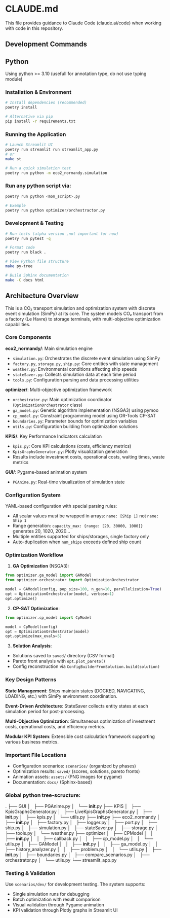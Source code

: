 # CLAUDE.md

This file provides guidance to Claude Code (claude.ai/code) when working with code in this repository.

## Development Commands

## Python
Using python >= 3.10 
(usefull for annotation type, do not use typing module)

### Installation & Environment
```bash
# Install dependencies (recommended)
poetry install

# Alternative via pip
pip install -r requirements.txt
```

### Running the Application
```bash
# Launch Streamlit UI
poetry run streamlit run streamlit_app.py
# or
make st

# Run a quick simulation test
poetry run python -m eco2_normandy.simulation
```

### Run any python script via:
```bash
poetry run python <mon_script>.py

# Exemple 
poetry run python optimizer/orchestractor.py
```

### Development & Testing
```bash
# Run tests (alpha version ,not important for now)
poetry run pytest -q

# Format code
poetry run black .

# View Python file structure
make py-tree

# Build Sphinx documentation
make -C docs html
```

## Architecture Overview

This is a CO₂ transport simulation and optimization system with discrete event simulation (SimPy) at its core. The system models CO₂ transport from a factory (Le Havre) to storage terminals, with multi-objective optimization capabilities.

### Core Components

**eco2_normandy/**: Main simulation engine
- `simulation.py`: Orchestrates the discrete event simulation using SimPy
- `factory.py`, `storage.py`, `ship.py`: Core entities with state management
- `weather.py`: Environmental conditions affecting ship speeds
- `stateSaver.py`: Collects simulation data at each time period
- `tools.py`: Configuration parsing and data processing utilities

**optimizer/**: Multi-objective optimization framework
- `orchestrator.py`: Main optimization coordinator (`OptimizationOrchestrator` class)
- `ga_model.py`: Genetic algorithm implementation (NSGA3) using pymoo
- `cp_model.py`: Constraint programming model using OR-Tools CP-SAT
- `boundaries.py`: Parameter bounds for optimization variables
- `utils.py`: Configuration building from optimization solutions

**KPIS/**: Key Performance Indicators calculation
- `kpis.py`: Core KPI calculations (costs, efficiency metrics)
- `KpisGraphsGenerator.py`: Plotly visualization generation
- Results include investment costs, operational costs, waiting times, waste metrics

**GUI/**: Pygame-based animation system
- `PGAnime.py`: Real-time visualization of simulation state

### Configuration System

YAML-based configuration with special parsing rules:
- All scalar values must be wrapped in arrays: `name: [Ship 1]` not `name: Ship 1`
- Range generation: `capacity_max: {range: [20, 30000, 1000]}` generates 20, 1020, 2020...
- Multiple entities supported for ships/storages, single factory only
- Auto-duplication when `num_ships` exceeds defined ship count

### Optimization Workflow

1. **GA Optimization** (NSGA3):
```python
from optimizer.ga_model import GAModel
from optimizer.orchestrator import OptimizationOrchestrator

model = GAModel(config, pop_size=100, n_gen=10, parallelization=True)
opt = OptimizationOrchestrator(model, verbose=1)
opt.optimize()
```

2. **CP-SAT Optimization**:
```python
from optimizer.cp_model import CpModel

model = CpModel(config)
opt = OptimizationOrchestrator(model)
opt.optimize(max_evals=5)
```

3. **Solution Analysis**:
- Solutions saved to `saved/` directory (CSV format)
- Pareto front analysis with `opt.plot_pareto()`
- Config reconstruction via `ConfigBuilderFromSolution.build(solution)`

### Key Design Patterns

**State Management**: Ships maintain states (DOCKED, NAVIGATING, LOADING, etc.) with SimPy environment coordination.

**Event-Driven Architecture**: StateSaver collects entity states at each simulation period for post-processing.

**Multi-Objective Optimization**: Simultaneous optimization of investment costs, operational costs, and efficiency metrics.

**Modular KPI System**: Extensible cost calculation framework supporting various business metrics.

### Important File Locations

- Configuration scenarios: `scenarios/` (organized by phases)
- Optimization results: `saved/` (scores, solutions, pareto fronts)
- Animation assets: `assets/` (PNG images for pygame)
- Documentation: `docs/` (Sphinx-based)

### Global python tree-scructure:

.
├── GUI
│   ├── PGAnime.py
│   └── __init__.py
├── KPIS
│   ├── KpisGraphsGenerator.py
│   ├── LiveKpisGraphsGenerator.py
│   ├── __init__.py
│   ├── kpis.py
│   └── utils.py
├── __init__.py
├── eco2_normandy
│   ├── __init__.py
│   ├── factory.py
│   ├── logger.py
│   ├── port.py
│   ├── ship.py
│   ├── simulation.py
│   ├── stateSaver.py
│   ├── storage.py
│   ├── tools.py
│   └── weather.py
├── optimizer
│   ├── CPModel
│   │   ├── __init__.py
│   │   ├── callback.py
│   │   ├── cp_model.py
│   │   └── utils.py
│   ├── GAModel
│   │   ├── __init__.py
│   │   ├── ga_model.py
│   │   ├── history_analyzer.py
│   │   ├── problem.py
│   │   └── utils.py
│   ├── __init__.py
│   ├── boundaries.py
│   ├── compare_scenarios.py
│   ├── orchestrator.py
│   └── utils.py
└── streamlit_app.py

### Testing & Validation

Use `scenarios/dev/` for development testing. The system supports:
- Single simulation runs for debugging
- Batch optimization with result comparison
- Visual validation through Pygame animation
- KPI validation through Plotly graphs in Streamlit UI